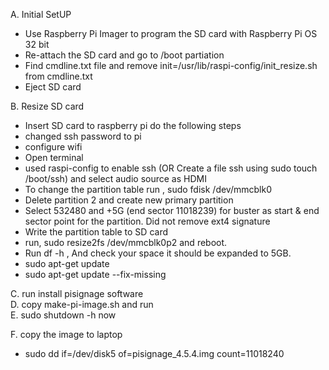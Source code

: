 A. Initial SetUP


- Use Raspberry Pi Imager to program the SD card with Raspberry Pi OS 32 bit  
- Re-attach the SD card and go to /boot partiation
- Find cmdline.txt file and remove  init=/usr/lib/raspi-config/init_resize.sh from cmdline.txt
- Eject SD card


B. Resize SD card

- Insert SD card to raspberry pi do the following steps
- changed ssh password to pi
- configure wifi
- Open terminal
- used raspi-config to enable ssh (OR Create a file ssh using sudo touch /boot/ssh) and select audio source as HDMI
- To change the partition table run , sudo fdisk /dev/mmcblk0
- Delete partition 2 and create new primary partition
- Select 532480 and  +5G (end sector 11018239) for buster  as start & end sector point for the partition. Did not remove ext4 signature
- Write the partition table to SD card 
- run, sudo resize2fs /dev/mmcblk0p2  and reboot.
- Run df -h , And check your space it should be expanded to 5GB.
- sudo apt-get update
- sudo apt-get update --fix-missing

C. run install pisignage software  
D. copy make-pi-image.sh and run  
E. sudo shutdown -h now  

F. copy the image to laptop  
- sudo dd if=/dev/disk5 of=pisignage_4.5.4.img   count=11018240